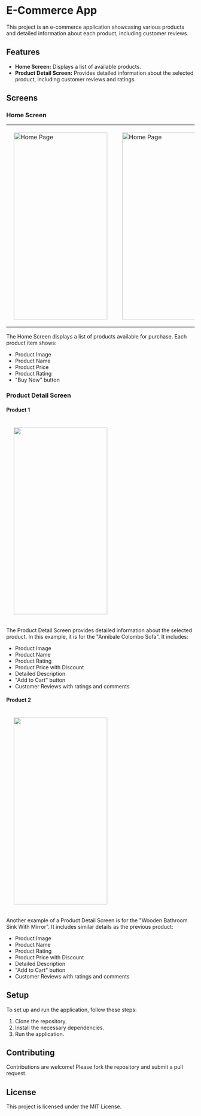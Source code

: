 # E-Commerce App

This project is an e-commerce application showcasing various products and detailed information about each product, including customer reviews.

## Features

- **Home Screen:** Displays a list of available products.
- **Product Detail Screen:** Provides detailed information about the selected product, including customer reviews and ratings.

## Screens

### Home Screen

<table >
  <tbody>
    <tr>
      <td style="padding: 20px;">
        <img src="https://github.com/ParamKumar-Jadvani/e_commerce_application/assets/149695069/7d2ef726-c548-4339-a322-79e6b4d4d3d7" alt="Home Page" height="500px" width="250px"/>
      </td>
      <td style="padding: 20px;">
        <img src="https://github.com/ParamKumar-Jadvani/e_commerce_application/assets/149695069/c9dabb5a-7328-409e-b258-31dab630ac64" alt="Home Page" height="500px" width="250px"/>
      </td>
    </tr>
  </tbody>
</table>

The Home Screen displays a list of products available for purchase. Each product item shows:
- Product Image
- Product Name
- Product Price
- Product Rating
- "Buy Now" button

### Product Detail Screen

#### Product 1

<img src="https://github.com/ParamKumar-Jadvani/e_commerce_application/assets/149695069/6eb31b68-cf97-4aa8-a21f-f0b375d23f3c" height="500px" width="250px" style="margin: 20px;"/>

The Product Detail Screen provides detailed information about the selected product. In this example, it is for the "Annibale Colombo Sofa". It includes:
- Product Image
- Product Name
- Product Rating
- Product Price with Discount
- Detailed Description
- "Add to Cart" button
- Customer Reviews with ratings and comments

#### Product 2

<img src="https://github.com/ParamKumar-Jadvani/e_commerce_application/assets/149695069/15f3925d-1b43-4a97-ae91-8c73988731f4" height="500px" width="250px" style="margin: 20px;"/>

Another example of a Product Detail Screen is for the "Wooden Bathroom Sink With Mirror". It includes similar details as the previous product:
- Product Image
- Product Name
- Product Rating
- Product Price with Discount
- Detailed Description
- "Add to Cart" button
- Customer Reviews with ratings and comments

## Setup

To set up and run the application, follow these steps:
1. Clone the repository.
2. Install the necessary dependencies.
3. Run the application.

## Contributing

Contributions are welcome! Please fork the repository and submit a pull request.

## License

This project is licensed under the MIT License.
